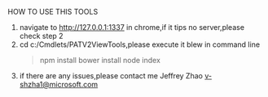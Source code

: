 HOW TO USE THIS TOOLS
1. navigate to http://127.0.0.1:1337 in chrome,if it tips no server,please check step 2
2. cd c:/Cmdlets/PATV2ViewTools,please execute it blew in command line
   > npm install 
   > bower install
   > node index
3. if there are any issues,please contact me  Jeffrey Zhao <v-shzha1@microsoft.com>
